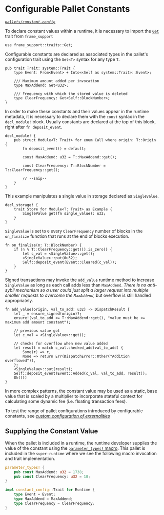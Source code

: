 # Configurable Pallet Constants

_[`pallets/constant-config`](https://github.com/substrate-developer-hub/recipes/tree/master/pallets/constant-config)_

To declare constant values within a runtime, it is necessary to import the
[`Get`](https://crates.parity.io/frame_support/traits/trait.Get.html) trait from `frame_support`

```rust, ignore
use frame_support::traits::Get;
```

Configurable constants are declared as associated types in the pallet's configuration trait using
the `Get<T>` syntax for any type `T`.

```rust, ignore
pub trait Trait: system::Trait {
	type Event: From<Event> + Into<<Self as system::Trait>::Event>;

	/// Maximum amount added per invocation
	type MaxAddend: Get<u32>;

	/// Frequency with which the stored value is deleted
	type ClearFrequency: Get<Self::BlockNumber>;
}
```

In order to make these constants and their values appear in the runtime metadata, it is necessary to
declare them with the `const` syntax in the `decl_module!` block. Usually constants are declared at
the top of this block, right after `fn deposit_event`.

```rust, ignore
decl_module! {
	pub struct Module<T: Trait> for enum Call where origin: T::Origin {
		fn deposit_event() = default;

		const MaxAddend: u32 = T::MaxAddend::get();

		const ClearFrequency: T::BlockNumber = T::ClearFrequency::get();

		// --snip--
	}
}
```

This example manipulates a single value in storage declared as `SingleValue`.

```rust, ignore
decl_storage! {
	trait Store for Module<T: Trait> as Example {
		SingleValue get(fn single_value): u32;
	}
}
```

`SingleValue` is set to `0` every `ClearFrequency` number of blocks in the `on_finalize` function
that runs at the end of blocks execution.

```rust, ignore
fn on_finalize(n: T::BlockNumber) {
	if (n % T::ClearFrequency::get()).is_zero() {
		let c_val = <SingleValue>::get();
		<SingleValue>::put(0u32);
		Self::deposit_event(Event::Cleared(c_val));
	}
}
```

Signed transactions may invoke the `add_value` runtime method to increase `SingleValue` as long as
each call adds less than `MaxAddend`. _There is no anti-sybil mechanism so a user could just split a
larger request into multiple smaller requests to overcome the `MaxAddend`_, but overflow is still
handled appropriately.

```rust, ignore
fn add_value(origin, val_to_add: u32) -> DispatchResult {
	let _ = ensure_signed(origin)?;
	ensure!(val_to_add <= T::MaxAddend::get(), "value must be <= maximum add amount constant");

	// previous value got
	let c_val = <SingleValue>::get();

	// checks for overflow when new value added
	let result = match c_val.checked_add(val_to_add) {
		Some(r) => r,
		None => return Err(DispatchError::Other("Addition overflowed")),
	};
	<SingleValue>::put(result);
	Self::deposit_event(Event::Added(c_val, val_to_add, result));
	Ok(())
}
```

In more complex patterns, the constant value may be used as a static, base value that is scaled by a
multiplier to incorporate stateful context for calculating some dynamic fee (i.e. floating
transaction fees).

To test the range of pallet configurations introduced by configurable constants, see
_[custom configuration of externalities](./testing/externalities.md)_

## Supplying the Constant Value

When the pallet is included in a runtime, the runtime developer supplies the value of the constant
using the
[`parameter_types!` macro](https://crates.parity.io/frame_support/macro.parameter_types.html). This
pallet is included in the `super-runtime` where we see the following macro invocation and trait
implementation.

```rust
parameter_types! {
	pub const MaxAddend: u32 = 1738;
	pub const ClearFrequency: u32 = 10;
}

impl constant_config::Trait for Runtime {
	type Event = Event;
	type MaxAddend = MaxAddend;
	type ClearFrequency = ClearFrequency;
}
```
